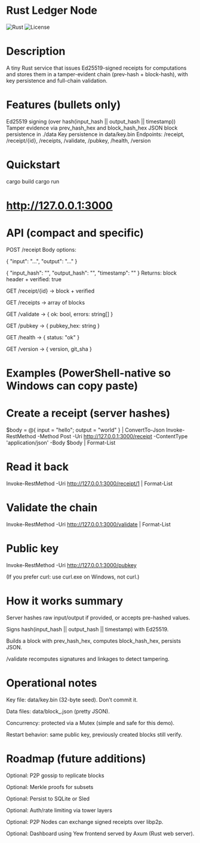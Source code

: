 # Rust Ledger Node 
![Rust](https://img.shields.io/badge/language-Rust-orange.svg)
![License](https://img.shields.io/badge/license-MIT-blue.svg)

# Description
A tiny Rust service that issues Ed25519-signed receipts for computations and stores them in a tamper-evident chain (prev-hash + block-hash), with key persistence and full-chain validation.

# Features (bullets only)

Ed25519 signing (over hash(input_hash || output_hash || timestamp))
Tamper evidence via prev_hash_hex and block_hash_hex
JSON block persistence in ./data
Key persistence in data/key.bin
Endpoints: /receipt, /receipt/{id}, /receipts, /validate, /pubkey, /health, /version

# Quickstart
cargo build
cargo run
# http://127.0.0.1:3000

# API (compact and specific)

POST /receipt
Body options:

{ "input": "...", "output": "..." }

{ "input_hash": "<sha256hex>", "output_hash": "<sha256hex>", "timestamp": "<RFC3339>" }
Returns: block header + verified: true

GET /receipt/{id} → block + verified

GET /receipts → array of blocks

GET /validate → { ok: bool, errors: string[] }

GET /pubkey → { pubkey_hex: string }

GET /health → { status: "ok" }

GET /version → { version, git_sha }

# Examples (PowerShell-native so Windows can copy paste)
# Create a receipt (server hashes)
$body = @{ input = "hello"; output = "world" } | ConvertTo-Json
Invoke-RestMethod -Method Post -Uri http://127.0.0.1:3000/receipt -ContentType 'application/json' -Body $body | Format-List

# Read it back
Invoke-RestMethod -Uri http://127.0.0.1:3000/receipt/1 | Format-List

# Validate the chain
Invoke-RestMethod -Uri http://127.0.0.1:3000/validate | Format-List

# Public key
Invoke-RestMethod -Uri http://127.0.0.1:3000/pubkey


(If you prefer curl: use curl.exe on Windows, not curl.)

# How it works summary

Server hashes raw input/output if provided, or accepts pre-hashed values.

Signs hash(input_hash || output_hash || timestamp) with Ed25519.

Builds a block with prev_hash_hex, computes block_hash_hex, persists JSON.

/validate recomputes signatures and linkages to detect tampering.

# Operational notes

Key file: data/key.bin (32-byte seed). Don’t commit it.

Data files: data/block_<id>.json (pretty JSON).

Concurrency: protected via a Mutex (simple and safe for this demo).

Restart behavior: same public key, previously created blocks still verify.

# Roadmap (future additions)

Optional: P2P gossip to replicate blocks

Optional: Merkle proofs for subsets

Optional: Persist to SQLite or Sled

Optional: Auth/rate limiting via tower layers

Optional: P2P Nodes can exchange signed receipts over libp2p.  

Optional: Dashboard using Yew frontend served by Axum (Rust web server).  
